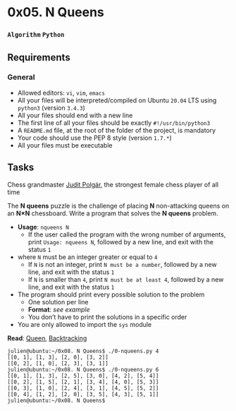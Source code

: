 # 0x05. N Queens
### `Algorithm` `Python`

## Requirements
### General
* Allowed editors: `vi`, `vim`, `emacs`
* All your files will be interpreted/compiled on Ubuntu `20.04` LTS using `python3` (version `3.4.3`)
* All your files should end with a new line
* The first line of all your files should be exactly `#!/usr/bin/python3`
* A `README.md` file, at the root of the folder of the project, is mandatory
* Your code should use the PEP 8 style (version `1.7.*`)
* All your files must be executable

## Tasks


Chess grandmaster [Judit Polgár](https://en.wikipedia.org/wiki/Judit_Polg%C3%A1r), the strongest female chess player of all time

The **N queens** puzzle is the challenge of placing **N** non-attacking queens on an **N×N** chessboard. Write a program that solves the **N queens** problem.

* **Usage**: `nqueens N`
	* If the user called the program with the wrong number of arguments, print `Usage: nqueens N`, followed by a new line, and exit with the status `1`
* where `N` must be an integer greater or equal to `4`
	* If `N` is not an integer, print `N must be a number`, followed by a new line, and exit with the status `1`
	* If `N` is smaller than `4`, print `N must be at least 4`, followed by a new line, and exit with the status `1`
* The program should print every possible solution to the problem
	* One solution per line
	* **Format**: *see example*
	* You don’t have to print the solutions in a specific order
* You are only allowed to import the `sys` module

**Read**: [Queen](https://en.wikipedia.org/wiki/Queen_%28chess%29), [Backtracking](https://en.wikipedia.org/wiki/Backtracking)

```
julien@ubuntu:~/0x08. N Queens$ ./0-nqueens.py 4
[[0, 1], [1, 3], [2, 0], [3, 2]]
[[0, 2], [1, 0], [2, 3], [3, 1]]
julien@ubuntu:~/0x08. N Queens$ ./0-nqueens.py 6
[[0, 1], [1, 3], [2, 5], [3, 0], [4, 2], [5, 4]]
[[0, 2], [1, 5], [2, 1], [3, 4], [4, 0], [5, 3]]
[[0, 3], [1, 0], [2, 4], [3, 1], [4, 5], [5, 2]]
[[0, 4], [1, 2], [2, 0], [3, 5], [4, 3], [5, 1]]
julien@ubuntu:~/0x08. N Queens$
```
